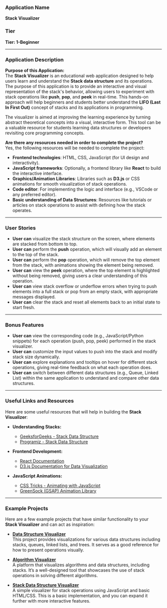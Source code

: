 ### **Application Name**  
**Stack Visualizer**

### **Tier**  
**Tier: 1-Beginner**

---

### **Application Description**

**Purpose of this Application:**  
The **Stack Visualizer** is an educational web application designed to help users learn and understand the **Stack data structure** and its operations. The purpose of this application is to provide an interactive and visual representation of the stack's behavior, allowing users to experiment with stack operations like **push**, **pop**, and **peek** in real-time. This hands-on approach will help beginners and students better understand the **LIFO (Last In First Out)** concept of stacks and its applications in programming.

The visualizer is aimed at improving the learning experience by turning abstract theoretical concepts into a visual, interactive form. This tool can be a valuable resource for students learning data structures or developers revisiting core programming concepts.

**Are there any resources needed in order to complete the project?**  
Yes, the following resources will be needed to complete the project:

- **Frontend technologies**: HTML, CSS, JavaScript (for UI design and interactivity).
- **JavaScript frameworks**: Optionally, a frontend library like **React** to build the interactive interface.
- **Graphics/Animation Libraries**: Libraries such as **D3.js** or CSS animations for smooth visualization of stack operations.
- **Code editor**: For implementing the logic and interface (e.g., VSCode or any preferred editor).
- **Basic understanding of Data Structures**: Resources like tutorials or articles on stack operations to assist with defining how the stack operates.

---

### **User Stories**

- **User can** visualize the stack structure on the screen, where elements are stacked from bottom to top.
- **User can** perform the **push** operation, which will visually add an element to the top of the stack.
- **User can** perform the **pop** operation, which will remove the top element from the stack, with animations showing the element being removed.
- **User can** view the **peek** operation, where the top element is highlighted without being removed, giving users a clear understanding of this operation.
- **User can** view stack overflow or underflow errors when trying to push elements into a full stack or pop from an empty stack, with appropriate messages displayed.
- **User can** clear the stack and reset all elements back to an initial state to start fresh.

---

### **Bonus Features**

- **User can** view the corresponding code (e.g., JavaScript/Python snippets) for each operation (push, pop, peek) performed in the stack visualizer.
- **User can** customize the input values to push into the stack and modify stack size dynamically.
- **User can** explore explanations and tooltips on hover for different stack operations, giving real-time feedback on what each operation does.
- **User can** switch between different data structures (e.g., Queue, Linked List) within the same application to understand and compare other data structures.

---

### **Useful Links and Resources**

Here are some useful resources that will help in building the **Stack Visualizer**:

- **Understanding Stacks:**
  - [GeeksforGeeks - Stack Data Structure](https://www.geeksforgeeks.org/stack-data-structure/)
  - [Programiz - Stack Data Structure](https://www.programiz.com/dsa/stack)
  
- **Frontend Development:**
  - [React Documentation](https://reactjs.org/docs/getting-started.html)
  - [D3.js Documentation for Data Visualization](https://d3js.org/)
  
- **JavaScript Animations:**
  - [CSS Tricks - Animating with JavaScript](https://css-tricks.com/controlling-css-animations-transitions-javascript/)
  - [GreenSock (GSAP) Animation Library](https://greensock.com/)

---

### **Example Projects**

Here are a few example projects that have similar functionality to your **Stack Visualizer** and can act as inspiration:

- **[Data Structure Visualizer](https://www.cs.usfca.edu/~galles/visualization/Algorithms.html)**  
  This project provides visualizations for various data structures including stacks, queues, linked lists, and trees. It serves as a good reference for how to present operations visually.

- **[Algorithm Visualizer](https://algorithm-visualizer.org/)**  
  A platform that visualizes algorithms and data structures, including stacks. It’s a well-designed tool that showcases the use of stack operations in solving different algorithms.

- **[Stack Data Structure Visualizer](https://rishav123raj.github.io/StackVisualizer/)**  
  A simple visualizer for stack operations using JavaScript and basic HTML/CSS. This is a basic implementation, and you can expand it further with more interactive features.
